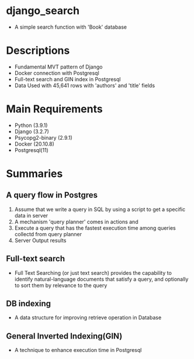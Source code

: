 # django_search
* A simple search function with 'Book' database 

# Descriptions
* Fundamental MVT pattern of Django 
* Docker connection with Postgresql
* Full-text search and GIN index in Postgresql
* Data Used with 45,641 rows with 'authors' and 'title' fields

# Main Requirements 
* Python (3.9.1)
* Django (3.2.7)
* Psycopg2-binary (2.9.1)
* Docker (20.10.8)
* Postgresql(11)

# Summaries
## A query flow in Postgres 
1. Assume that we write a query in SQL by using a script to get a specific data in server 
2. A mechanism 'query planner' comes in actions and
3. Execute a query that has the fastest execution time among queries collectd from query planner 
4. Server Output results 

## Full-text search 
* Full Text Searching (or just text search) provides the capability to identify natural-language documents that satisfy a query, 
and optionally to sort them by relevance to the query

## DB indexing 
* A data structure for improving retrieve operation in Database 

## General Inverted Indexing(GIN)
* A technique to enhance execution time in Postgresql
